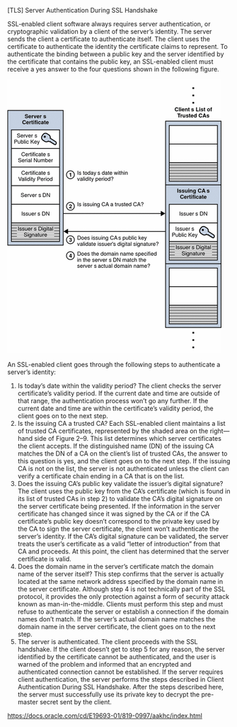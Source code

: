 [TLS] Server Authentication During SSL Handshake

SSL-enabled client software always requires server authentication, or cryptographic validation by a client of the server’s identity. The server sends the client a certificate to authenticate itself. The client uses the certificate to authenticate the identity the certificate claims to represent.
To authenticate the binding between a public key and the server identified by the certificate that contains the public key, an SSL-enabled client must receive a yes answer to the four questions shown in the following figure.


![Figure 2–9 Authenticating a Client Certificate During SSL Handshake](./images/cert_validate.gif)



An SSL-enabled client goes through the following steps to authenticate a server’s identity:
1. Is today’s date within the validity period?
   The client checks the server certificate’s validity period. If the current date and time are outside of that range, the authentication process won’t go any further. If the current date and time are within the certificate’s validity period, the client goes on to  the next step.
2. Is the issuing CA a trusted CA?
   Each SSL-enabled client maintains a list of trusted CA certificates, represented by the shaded area on the right—hand side of  Figure 2–9. This list determines which server certificates the client accepts. If the distinguished name (DN) of the issuing CA matches the DN of a CA on the client’s list of trusted CAs, the answer to this question is yes, and the client goes on to the next step. If the issuing CA is not on the list, the server is not authenticated unless the client can verify a certificate chain ending in a CA that is on the list.
3. Does the issuing CA’s public key validate the issuer’s digital signature?
   The client uses the public key from the CA’s certificate (which is found in its list of trusted CAs in step 2) to validate the CA’s digital signature on the server certificate being presented. If the information in the server certificate has changed since it was signed by the CA or if the CA certificate’s public key doesn’t correspond to the private key used by the CA to sign the server certificate, the client won’t authenticate the server’s identity. If the CA’s digital signature can be validated, the server treats the user’s certificate as a valid “letter of introduction” from that CA and proceeds. At this point, the client has determined that the server certificate is valid.
4. Does the domain name in the server’s certificate match the domain name of the server itself?
   This step confirms that the server is actually located at the same network address specified by the domain name in the server certificate. Although step 4 is not technically part of the SSL protocol, it provides the only protection against a form of security attack known as man-in-the-middle. Clients must perform this step and must refuse to authenticate the server or establish a connection if the domain names don’t match. If the server’s actual domain name matches the domain name in the server certificate, the client goes on to  the next step.
5. The server is authenticated.
   The client proceeds with the SSL handshake. If the client doesn’t get to step 5 for any reason, the server identified by the certificate cannot be authenticated, and the user is warned of the problem and informed that an encrypted and authenticated connection cannot be established. If the server requires client authentication, the server performs the steps described in Client Authentication During SSL Handshake.
After the steps described here, the server must successfully use its private key to decrypt the pre-master secret sent by the client.

https://docs.oracle.com/cd/E19693-01/819-0997/aakhc/index.html
